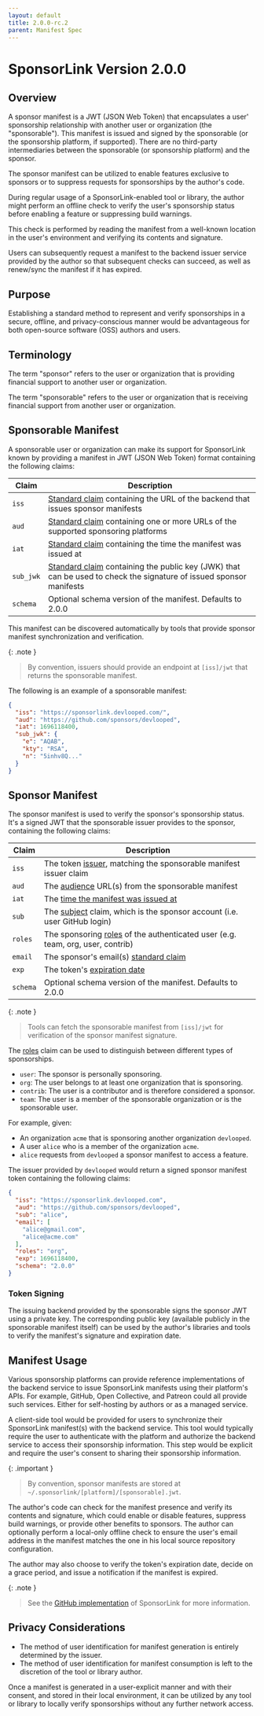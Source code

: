 ```yaml
---
layout: default
title: 2.0.0-rc.2
parent: Manifest Spec
---
```

<!-- #content -->
# SponsorLink Version 2.0.0

## Overview

A sponsor manifest is a JWT (JSON Web Token) that encapsulates a user' sponsorship relationship 
with another user or organization (the "sponsorable"). This manifest is issued and signed by the 
sponsorable (or the sponsorship platform, if supported). There are no third-party intermediaries 
between the sponsorable (or sponsorship platform) and the sponsor.

The sponsor manifest can be utilized to enable features exclusive to sponsors or to suppress requests 
for sponsorships by the author's code.

During regular usage of a SponsorLink-enabled tool or library, the author might perform an offline 
check to verify the user's sponsorship status before enabling a feature or suppressing build warnings.

This check is performed by reading the manifest from a well-known location in the user's environment 
and verifying its contents and signature.

Users can subsequently request a manifest to the backend issuer service provided by the author so 
that subsequent checks can succeed, as well as renew/sync the manifest if it has expired.

## Purpose

Establishing a standard method to represent and verify sponsorships in a secure, offline, and 
privacy-conscious manner would be advantageous for both open-source software (OSS) authors and users.

## Terminology

The term "sponsor" refers to the user or organization that is providing financial support 
to another user or organization.

The term "sponsorable" refers to the user or organization that is receiving financial 
support from another user or organization.

## Sponsorable Manifest

A sponsorable user or organization can make its support for SponsorLink known by providing 
a manifest in JWT (JSON Web Token) format containing the following claims:

| Claim       | Description |
| ----------- | ----------- |
| `iss`       | [Standard claim](https://www.rfc-editor.org/rfc/rfc7519#section-4.1.1) containing the URL of the backend that issues sponsor manifests |
| `aud`       | [Standard claim](https://www.rfc-editor.org/rfc/rfc7519#section-4.1.3) containing one or more URLs of the supported sponsoring platforms |
| `iat`       | [Standard claim](https://www.rfc-editor.org/rfc/rfc7519#section-4.1.6) containing the time the manifest was issued at |
| `sub_jwk`   | [Standard claim](https://openid.net/specs/openid-connect-core-1_0.html#SelfIssuedResponse) containing the public key (JWK) that can be used to check the signature of issued sponsor manifests |
| `schema`    | Optional schema version of the manifest. Defaults to 2.0.0 |

This manifest can be discovered automatically by tools that provide sponsor manifest synchronization 
and verification.

{: .note }
> By convention, issuers should provide an endpoint at `[iss]/jwt` that returns the sponsorable manifest.

The following is an example of a sponsorable manifest:

```json
{
  "iss": "https://sponsorlink.devlooped.com/",
  "aud": "https://github.com/sponsors/devlooped",
  "iat": 1696118400,
  "sub_jwk": {
    "e": "AQAB",
    "kty": "RSA",
    "n": "5inhv8Q..."
  }
}
```

## Sponsor Manifest

The sponsor manifest is used to verify the sponsor's sponsorship status. It's a signed JWT 
that the sponsorable issuer provides to the sponsor, containing the following claims:

| Claim       | Description |
| ----------- | ----------- |
| `iss`       | The token [issuer](https://www.rfc-editor.org/rfc/rfc7519#section-4.1.1), matching the sponsorable manifest issuer claim |
| `aud`       | The [audience](https://www.rfc-editor.org/rfc/rfc7519#section-4.1.3) URL(s) from the sponsorable manifest |
| `iat`       | The [time the manifest was issued at](https://www.rfc-editor.org/rfc/rfc7519#section-4.1.6) |
| `sub`       | The [subject](https://www.rfc-editor.org/rfc/rfc7519#section-4.1.2) claim, which is the sponsor account (i.e. user GitHub login) |
| `roles`     | The sponsoring [roles](https://www.rfc-editor.org/rfc/rfc9068.html#section-7.2.1.1) of the authenticated user (e.g. team, org, user, contrib) |
| `email`     | The sponsor's email(s) [standard claim](https://openid.net/specs/openid-connect-core-1_0.html#StandardClaims) |
| `exp`       | The token's [expiration date](https://www.rfc-editor.org/rfc/rfc7519.html#section-4.1.4) |
| `schema`    | Optional schema version of the manifest. Defaults to 2.0.0 |

{: .note }
> Tools can fetch the sponsorable manifest from `[iss]/jwt` for verification of the sponsor manifest signature.

The [roles](https://www.rfc-editor.org/rfc/rfc9068.html#section-7.2.1.1) claim can be used to distinguish 
between different types of sponsorships. 

* `user`: The sponsor is personally sponsoring.
* `org`: The user belongs to at least one organization that is sponsoring.
* `contrib`: The user is a contributor and is therefore considered a sponsor.
* `team`: The user is a member of the sponsorable organization or is the sponsorable user.

For example, given:

- An organization `acme` that is sponsoring another organization `devlooped`.
- A user `alice` who is a member of the organization `acme`.
- `alice` requests from `devlooped` a sponsor manifest to access a feature.

The issuer provided by `devlooped` would return a signed sponsor manifest token containing the following claims:

```json
{
  "iss": "https://sponsorlink.devlooped.com",
  "aud": "https://github.com/sponsors/devlooped",
  "sub": "alice",
  "email": [
    "alice@gmail.com",
    "alice@acme.com"
  ],
  "roles": "org",
  "exp": 1696118400,
  "schema": "2.0.0"
}
```

### Token Signing

The issuing backend provided by the sponsorable signs the sponsor JWT using a private key. The 
corresponding public key (available publicly in the sponsorable manifest itself) can be used by 
the author's libraries and tools to verify the manifest's signature and expiration date.

## Manifest Usage

Various sponsorship platforms can provide reference implementations of the backend service to issue
SponsorLink manifests using their platform's APIs. For example, GitHub, Open Collective, and Patreon 
could all provide such services. Either for self-hosting by authors or as a managed service.

A client-side tool would be provided for users to synchronize their SponsorLink manifest(s) with the
backend service. This tool would typically require the user to authenticate with the platform and 
authorize the backend service to access their sponsorship information. This step would be explicit 
and require the user's consent to sharing their sponsorship information.

{: .important }
> By convention, sponsor manifests are stored at `~/.sponsorlink/[platform]/[sponsorable].jwt`.

The author's code can check for the manifest presence and verify its contents and signature, which 
could enable or disable features, suppress build warnings, or provide other benefits to sponsors.
The author can optionally perform a local-only offline check to ensure the user's email address 
in the manifest matches the one in his local source repository configuration. 

The author may also choose to verify the token's expiration date, decide on a grace period, and 
issue a notification if the manifest is expired.

{: .note }
> See the [GitHub implementation](github.md) of SponsorLink for more information.

## Privacy Considerations

* The method of user identification for manifest generation is entirely determined by the issuer.
* The method of user identification for manifest consumption is left to the discretion of the tool 
  or library author. 
  
Once a manifest is generated in a user-explicit manner and with their consent, and stored in their 
local environment, it can be utilized by any tool or library to locally verify sponsorships without 
any further network access.